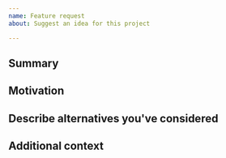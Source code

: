 ```yaml
---
name: Feature request
about: Suggest an idea for this project

---
```

<!--

Have you read our Code of Conduct? By filing an Issue, you are expected to comply with it, including treating everyone with respect.

-->


## Summary

<!-- One paragraph explanation of the feature. -->

## Motivation

<!-- Why are we doing this? What use cases does it support? What is the expected outcome? -->

## Describe alternatives you've considered

<!-- A clear and concise description of the alternative solutions you've considered. Be sure to explain why Atom's existing customizability isn't suitable for this feature. -->

## Additional context

<!-- Add any other context or screenshots about the feature request here. -->
